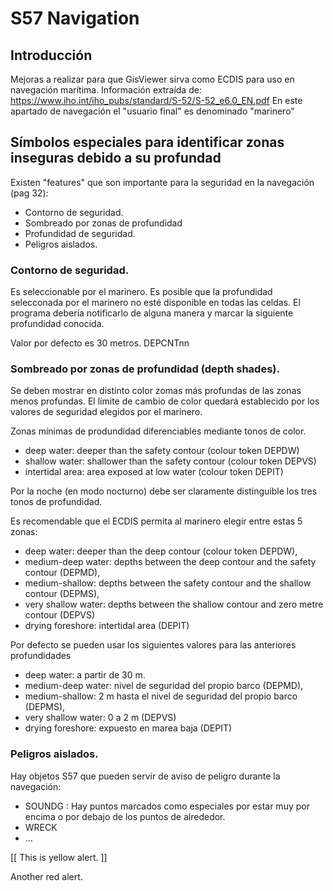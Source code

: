 S57 Navigation
====

Introducción
----
Mejoras a realizar para que GisViewer sirva como ECDIS para uso en navegación marítima.
Información extraída de: https://www.iho.int/iho_pubs/standard/S-52/S-52_e6.0_EN.pdf
En este apartado de navegación el "usuario final" es denominado "marinero"


Símbolos especiales para identificar zonas inseguras debido a su profundad
---------

Existen "features" que son importante para la seguridad en la navegación (pag 32):
* Contorno de seguridad.
* Sombreado por zonas de profundidad
* Profundidad de seguridad.
* Peligros aislados.

### Contorno de seguridad.

Es seleccionable por el marinero. Es posible que la profundidad selecconada por el marinero no esté disponible en todas las celdas. 
El programa debería notificarlo de alguna manera y marcar la siguiente profundidad conocida. 

Valor por defecto es 30 metros.  DEPCNTnn

### Sombreado por zonas de profundidad (depth shades). 

Se deben mostrar en distinto color zomas más profundas de las zonas menos profundas. El límite de cambio de color quedará establecido por los valores de seguridad elegidos por el marinero.

Zonas mínimas de produndidad diferenciables mediante tonos de color.

* deep water: deeper than the safety contour (colour token DEPDW)
* shallow water: shallower than the safety contour (colour token DEPVS)
* intertidal area: area exposed at low water (colour token DEPIT)
 
Por la noche (en modo nocturno) debe ser claramente distinguible los tres tonos de profundidad.

Es recomendable que el ECDIS permita al marinero elegir entre estas 5 zonas:

* deep water: deeper than the deep contour (colour token DEPDW),
* medium-deep water: depths between the deep contour and the safety contour (DEPMD),
* medium-shallow: depths between the safety contour and the shallow contour (DEPMS),
* very shallow water: depths between the shallow contour and zero metre contour (DEPVS)
* drying foreshore: intertidal area (DEPIT)

Por defecto se pueden usar los siguientes valores para las anteriores profundidades

* deep water: a partir de 30 m.
* medium-deep water: nivel de seguridad del propio barco (DEPMD),
* medium-shallow: 2 m hasta el nivel de seguridad del propio barco (DEPMS),
* very shallow water: 0 a 2 m (DEPVS)
* drying foreshore: expuesto en marea baja (DEPIT)
 
### Peligros aislados.

Hay objetos S57 que pueden servir de aviso de peligro durante la navegación:

* SOUNDG : Hay puntos marcados como especiales por estar muy por encima o por debajo de los puntos de alrededor.
* WRECK
* ...

[[ This is yellow alert. ]]

<div class="alert alert-error">Another red alert.</div>

